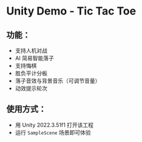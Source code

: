 # Unity Demo - Tic Tac Toe

## 功能：
- 支持人机对战
- AI 简易智能落子
- 支持悔棋
- 胜负平计分板
- 落子音效与背景音乐（可调节音量）
- 动效提示轮次

## 使用方式：
- 用 Unity 2022.3.51f1 打开该工程
- 运行 `SampleScene` 场景即可体验
